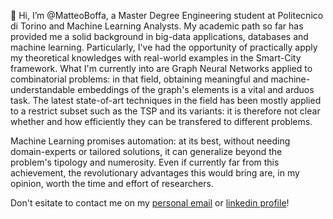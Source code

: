 👋 Hi, I’m @MatteoBoffa, a Master Degree Engineering student at Politecnico di Torino and Machine Learning Analysts. 
My academic path so far has provided me a solid background in big-data applications, databases and machine learning. 
Particularly, I've had the opportunity of practically apply my theoretical knowledges with real-world examples in the Smart-City framework.
What I'm currently into are Graph Neural Networks applied to combinatorial problems: in that field, obtaining meaningful and machine-understandable embeddings of the graph's elements is a vital and arduos task.
The latest state-of-art techniques in the field has been mostly applied to a restrict subset such as the TSP and its variants: it is therefore not clear whether and how efficiently they can be transfered to different problems.

Machine Learning promises automation: at its best, without needing domain-experts or tailored solutions, it can generalize beyond the problem's tipology and numerosity. 
Even if currently far from this achievement, the revolutionary advantages this would bring are, in my opinion, worth the time and effort of researchers.   

Don't esitate to contact me on my [personal email](boffa.matteo.97@gmail.com) or [linkedin profile](https://www.linkedin.com/in/matteo-boffa-414a72206)!

<!---
MatteoBoffa/MatteoBoffa is a ✨ special ✨ repository because its `README.md` (this file) appears on your GitHub profile.
You can click the Preview link to take a look at your changes.
--->
